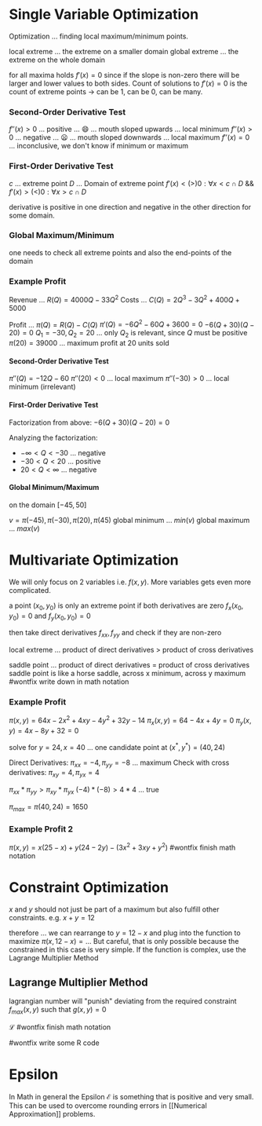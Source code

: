 # Single Variable Optimization
Optimization ... finding local maximum/minimum points.

local extreme ... the extreme on a smaller domain
global extreme ... the extreme on the whole domain

for all maxima holds $f'(x) = 0$ since if the slope is non-zero there will be larger and lower values to both sides. Count of solutions to $f'(x) =0$ is the count of extreme points -> can be 1, can be 0, can be many.

### Second-Order Derivative Test
$f''(x) > 0$ ... positive ... 😄 ... mouth sloped upwards ... local minimum
$f''(x) > 0$ ... negative ... 😦 ... mouth sloped downwards ... local maximum
$f''(x) = 0$ ... inconclusive, we don't know if minimum or maximum

### First-Order Derivative Test
$c$ ... extreme point
$D$ ... Domain of extreme point
$f'(x) < (>) 0 : \forall x < c \cap D$  && $f'(x) > (<) 0 : \forall x > c \cap D$

derivative is positive in one direction and negative  in the other direction for some domain.

### Global Maximum/Minimum
one needs to check all extreme points and also the end-points of the domain

### Example Profit

Revenue ... $R(Q) = 4000Q - 33Q^2$ 
Costs ... $C(Q) = 2Q^3 - 3Q^2 + 400Q + 5000$

Profit ... $\pi(Q) = R(Q) - C(Q)$
$\pi'(Q) = -6Q^2 - 60Q + 3600 = 0$
$-6 (Q+30) (Q-20) = 0$
$Q_1 = -30, Q_2 = 20$ ... only $Q_2$ is relevant, since $Q$ must be positive
$\pi(20) = 39 000$ ... maximum profit at 20 units sold

#### Second-Order Derivative Test
$\pi''(Q) = -12Q - 60$ 
$\pi''(20) < 0$ ... local maximum
$\pi''(-30) > 0$ ... local minimum (irrelevant)
#### First-Order Derivative Test
Factorization from above: $-6 (Q+30) (Q-20) = 0$

Analyzing the factorization:
- $-\infty < Q < -30$ ... negative
- $-30 < Q < 20$ ... positive
- $20 < Q < \infty$ ... negative

#### Global Minimum/Maximum
on the domain $[-45,50]$

$v = { \pi(-45), \pi(-30), \pi(20), \pi(45) }$
global minimum ... $min(v)$
global maximum ... $max(v)$

# Multivariate Optimization
We will only focus on 2 variables i.e. $f(x,y)$. More variables gets even more complicated.

a point $(x_0, y_0)$ is only an extreme point if both derivatives are zero
$f_x(x_0, y_0) = 0$ and $f_y(x_0, y_0) = 0$

then take direct derivatives $f_{xx}, f_{yy}$ and check if they are non-zero

local extreme ... product of direct derivatives > product of cross derivatives

saddle point ... product of direct derivatives = product of cross derivatives
saddle point is like a horse saddle, across x minimum, across y maximum
#wontfix write down in math notation

### Example Profit

$\pi(x,y) = 64x -2x^2 + 4xy -4y^2 +32y -14$
$\pi_x(x,y)= 64 - 4x + 4y = 0$
$\pi_y(x,y)= 4x -8y +32 = 0$

solve for $y=24, x = 40$ ... one candidate point at $(x^*,y^*) = (40,24)$

Direct Derivatives:
$\pi_{xx} = -4, \pi_{yy} = -8$ ... maximum
Check with cross derivatives:
$\pi_{xy} = 4, \pi_{yx} = 4$

$\pi_{xx} * \pi_{yy} > \pi_{xy} * \pi_{yx}$
$(-4) * (-8) > 4 * 4$ ... true

$\pi_{max} = \pi(40, 24) = 1650$

### Example Profit 2
$\pi(x,y) = x(25-x) + y(24 -2y) - (3x^2 + 3xy + y^2)$
#wontfix finish math notation

# Constraint Optimization
$x$ and $y$ should not just be part of a maximum but also fulfill other constraints.
e.g. $x + y = 12$

therefore ... we can rearrange to $y = 12-x$ and plug into the function to maximize
$\pi(x, 12-x) = ...$
But careful, that is only possible because the constrained in this case is very simple. If the function is complex, use the Lagrange Multiplier Method
## Lagrange Multiplier Method
lagrangian number will "punish" deviating from the required constraint
$f_{max}(x,y)$ such that $g(x,y) = 0$

$\mathcal{L}$
#wontfix finish math notation

#wontfix write some R code

# Epsilon
In Math in general the Epsilon $\mathcal{E}$ is something that is positive and very small. This can be used to overcome rounding errors in [[Numerical Approximation]] problems.


